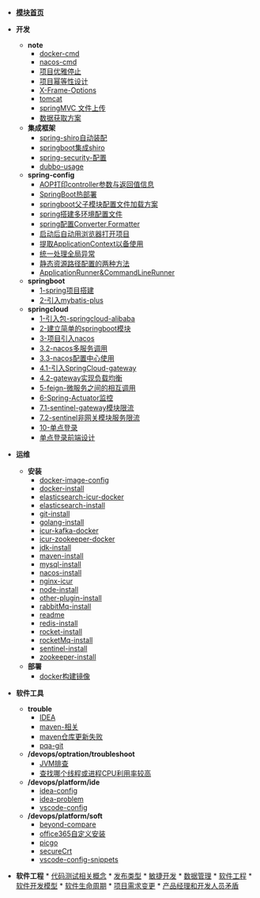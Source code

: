 <!-- docs/_sidebar -->
* [**模块首页**](/devops/README)

* **开发**
   * **note**
      * [docker-cmd](/devops/api/cmd/docker-cmd.md)
      * [nacos-cmd](/devops/api/cmd/nacos-cmd.md)
      * [项目优雅停止](/devops/develop/common/项目优雅停止.md)
      * [项目幂等性设计](/devops/develop/common/项目幂等性设计.md)
      * [X-Frame-Options](/devops/develop/http/X-Frame-Options.md)
      * [tomcat](/devops/optration/deploy/tomcat.md)
      * [springMVC 文件上传](/develop/note/springMVC-文件上传.md)
      * [数据获取方案](/devops/develop/note/数据获取方案.md)
   * **集成框架**
      * [spring-shiro自动装配](/devops/develop/frame/shiro/spring-shiro自动装配.md)
      * [springboot集成shiro](/devops/develop/frame/shiro/springboot集成shiro.md)
      * [spring-security-配置](/devops/develop/frame/spring-security/spring-security-配置.md)
      * [dubbo-usage](/devops/develop/frame/dubbo-usage.md)
   * **spring-config**
      * [AOP打印controller参数与返回值信息](/devops/develop/springboot/config/AOP打印controller参数与返回值信息.md)
      * [SpringBoot热部署](/devops/develop/springboot/config/SpringBoot热部署.md)
      * [springboot父子模块配置文件加载方案](/devops/develop/springboot/config/springboot父子模块配置文件加载方案.md)
      * [spring搭建多环境配置文件](/devops/develop/springboot/config/spring搭建多环境配置文件.md)
      * [spring配置Converter,Formatter](/devops/develop/springboot/config/spring配置Converter,Formatter.md)
      * [启动后自动用浏览器打开项目](/devops/develop/springboot/config/启动后自动用浏览器打开项目.md)
      * [提取ApplicationContext以备使用](/devops/develop/springboot/config/提取ApplicationContext以备使用.md)
      * [统一处理全局异常](/devops/develop/springboot/config/统一处理全局异常.md)
      * [静态资源路径配置的两种方法](/devops/develop/springboot/config/静态资源路径配置的两种方法.md)
      * [ApplicationRunner&CommandLineRunner](/devops/develop/springboot/interface/ApplicationRunner&CommandLineRunner.md)
   * **springboot**
      * [1-spring项目搭建](/devops/develop/springboot/1-spring项目搭建.md)
      * [2-引入mybatis-plus](/devops/develop/springboot/2-引入mybatis-plus.md)
   * **springcloud**
      * [1-引入包-springcloud-alibaba](/devops/develop/springcloud/1-引入包-springcloud-alibaba.md)
      * [2-建立简单的springboot模块](/devops/develop/springcloud/2-建立简单的springboot模块.md)
      * [3-项目引入nacos](/devops/develop/springcloud/3-项目引入nacos.md)
      * [3.2-nacos多服务调用](/devops/develop/springcloud/3.2-nacos多服务调用.md)
      * [3.3-nacos配置中心使用](/devops/develop/springcloud/3.3-nacos配置中心使用.md)
      * [4.1-引入SpringCloud-gateway](/devops/develop/springcloud/4.1-引入SpringCloud-gateway.md)
      * [4.2-gateway实现负载均衡](/devops/develop/springcloud/4.2-gateway实现负载均衡.md)
      * [5-feign-微服务之间的相互调用](/devops/develop/springcloud/5-feign-微服务之间的相互调用.md)
      * [6-Spring-Actuator监控](/devops/develop/springcloud/6-Spring-Actuator监控.md)
      * [7.1-sentinel-gateway模块限流](/devops/develop/springcloud/7.1-sentinel-gateway模块限流.md)
      * [7.2-sentinel非网关模块服务限流](/devops/develop/springcloud/7.2-sentinel非网关模块服务限流.md)
      * [10-单点登录](/devops/develop/springcloud/10-单点登录.md)
      * [单点登录前端设计](/devops/develop/springcloud/单点登录前端设计.md)
* **运维**
   * **安装**
      * [docker-image-config](/devops/optration/install/docker-image-config.md)
      * [docker-install](/devops/optration/install/docker-install.md)
      * [elasticsearch-icur-docker](/devops/optration/install/elasticsearch-icur-docker.md)
      * [elasticsearch-install](/devops/optration/install/elasticsearch-install.md)
      * [git-install](/devops/optration/install/git-install.md)
      * [golang-install](/devops/optration/install/golang-install.md)
      * [icur-kafka-docker](/devops/optration/install/icur-kafka-docker.md)
      * [icur-zookeeper-docker](/devops/optration/install/icur-zookeeper-docker.md)
      * [jdk-install](/devops/optration/install/jdk-install.md)
      * [maven-install](/devops/optration/install/maven-install.md)
      * [mysql-install](/devops/optration/install/mysql-install.md)
      * [nacos-install](/devops/optration/install/nacos-install.md)
      * [nginx-icur](/devops/optration/install/nginx-icur.md)
      * [node-install](/devops/optration/install/node-install.md)
      * [other-plugin-install](/devops/optration/install/other-plugin-install.md)
      * [rabbitMq-install](/devops/optration/install/rabbitMq-install.md)
      * [readme](/devops/optration/install/readme.md)
      * [redis-install](/devops/optration/install/redis-install.md)
      * [rocket-install](/devops/optration/install/rocket-install.md)
      * [rocketMq-install](/devops/optration/install/rocketMq-install.md)
      * [sentinel-install](/devops/optration/install/sentinel-install.md)
      * [zookeeper-install](/devops/optration/install/zookeeper-install.md)
   * **部署**
      * [docker构建镜像](/devops/optration/docker构建镜像.md)
* **软件工具**
   * **trouble**
      * [IDEA](/devops/optration/trouble/soft-trouble/IDEA.md)
      * [maven-相关](/devops/optration/trouble/soft-trouble/maven-相关.md)
      * [maven仓库更新失败](/devops/optration/trouble/soft-trouble/maven仓库更新失败.md)
      * [pqa-git](/devops/optration/trouble/soft-trouble/pqa-git.md)
   * **/devops/optration/troubleshoot**
      * [JVM排查](/devops/optration/troubleshoot/JVM排查.md)
      * [查找哪个线程或进程CPU利用率较高](/devops/optration/troubleshoot/查找哪个线程或进程CPU利用率较高.md)
   * **/devops/platform/ide**
      * [idea-config](/devops/platform/ide/idea-config.md)
      * [idea-problem](/devops/platform/ide/idea-problem.md)
      * [vscode-config](/devops/platform/ide/vscode-config.md)
   * **/devops/platform/soft**
      * [beyond-compare](/devops/platform/soft/beyond-compare.md)
      * [office365自定义安装](/devops/platform/soft/office365自定义安装.md)
      * [picgo](/devops/platform/soft/picgo.md)
      * [secureCrt](/devops/platform/soft/secureCrt.md)
      * [vscode-config-snippets](/devops/platform/soft/vscode-config-snippets.md)
* **软件工程**
      * [代码测试相关概念](/devops/software-engineering/代码测试相关概念.md)
      * [发布类型](/devops/software-engineering/发布类型.md)
      * [敏捷开发](/devops/software-engineering/敏捷开发.md)
      * [数据管理](/devops/software-engineering/数据管理.md)
      * [软件工程](/devops/software-engineering/软件工程.md)
      * [软件开发模型](/devops/software-engineering/软件开发模型.md)
      * [软件生命周期](/devops/software-engineering/软件生命周期.md)
      * [项目需求变更](/devops/software-engineering/项目需求变更.md)
      * [产品经理和开发人员矛盾](/devops/team/产品经理和开发人员.md)